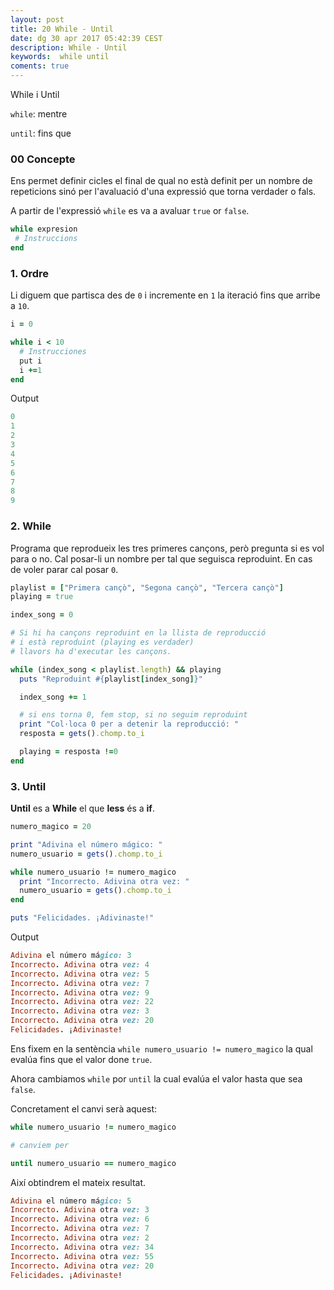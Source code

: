 ```yaml
---
layout: post
title: 20 While - Until
date: dg 30 apr 2017 05:42:39 CEST 
description: While - Until 
keywords:  while until
coments: true
---
```


While i Until

`while`: mentre

`until`: fins que

### 00 Concepte ###

Ens permet definir cicles el final de qual no està definit per un nombre de repeticions sinó per l'avaluació d'una expressió que torna verdader o fals.

A partir de l'expressió `while` es va a avaluar `true` or `false`.

```ruby
while expresion
 # Instruccions
end
```

### 1. Ordre ###

Li diguem que partisca des de `0` i incremente en `1` la iteració fins que arribe a `10`.

```ruby
i = 0

while i < 10
  # Instrucciones
  put i
  i +=1
end
```

Output

```ruby
0
1
2
3
4
5
6
7
8
9
```

### 2. While

Programa que reprodueix les tres primeres cançons, però pregunta si es vol para o no. Cal posar-li un nombre per tal que seguisca reproduint. En cas de voler parar cal posar `0`.

```ruby
playlist = ["Primera cançò", "Segona cançò", "Tercera cançò"]
playing = true

index_song = 0

# Si hi ha cançons reproduint en la llista de reproducció
# i està reproduint (playing es verdader)
# llavors ha d'executar les cançons.

while (index_song < playlist.length) && playing
  puts "Reproduint #{playlist[index_song]}"

  index_song += 1

  # si ens torna 0, fem stop, si no seguim reproduint
  print "Col·loca 0 per a detenir la reproducció: "
  resposta = gets().chomp.to_i

  playing = resposta !=0
end
```

### 3. Until

**Until** es a **While** el que **less** és a **if**.

```ruby
numero_magico = 20

print "Adivina el número mágico: "
numero_usuario = gets().chomp.to_i

while numero_usuario != numero_magico
  print "Incorrecto. Adivina otra vez: "
  numero_usuario = gets().chomp.to_i
end

puts "Felicidades. ¡Adivinaste!"
```

Output

```ruby
Adivina el número mágico: 3
Incorrecto. Adivina otra vez: 4
Incorrecto. Adivina otra vez: 5
Incorrecto. Adivina otra vez: 7
Incorrecto. Adivina otra vez: 9
Incorrecto. Adivina otra vez: 22
Incorrecto. Adivina otra vez: 3
Incorrecto. Adivina otra vez: 20
Felicidades. ¡Adivinaste!
```

Ens fixem en la sentència `while numero_usuario != numero_magico` la qual evalúa fins que el valor done `true`.

Ahora cambiamos `while` por `until` la cual evalúa el valor hasta que sea `false`.

Concretament el canvi serà aquest:

```ruby
while numero_usuario != numero_magico

# canviem per

until numero_usuario == numero_magico
```

Així obtindrem el mateix resultat.

```ruby
Adivina el número mágico: 5
Incorrecto. Adivina otra vez: 3
Incorrecto. Adivina otra vez: 6
Incorrecto. Adivina otra vez: 7
Incorrecto. Adivina otra vez: 2
Incorrecto. Adivina otra vez: 34
Incorrecto. Adivina otra vez: 55
Incorrecto. Adivina otra vez: 20
Felicidades. ¡Adivinaste!
```

